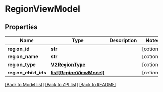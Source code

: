 # RegionViewModel

## Properties
Name | Type | Description | Notes
------------ | ------------- | ------------- | -------------
**region_id** | **str** |  | [optional] 
**region_name** | **str** |  | [optional] 
**region_type** | [**V2RegionType**](V2RegionType.md) |  | [optional] 
**region_child_ids** | [**list[RegionViewModel]**](RegionViewModel.md) |  | [optional] 

[[Back to Model list]](../README.md#documentation-for-models) [[Back to API list]](../README.md#documentation-for-api-endpoints) [[Back to README]](../README.md)

